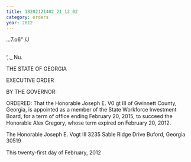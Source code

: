 ```yaml
---
title: 18202121402_21_12_02
category: orders
year: 2012
---
```

    

...7.o6" /J

\
‘\,._
Nu.

THE STATE OF GEORGIA

EXECUTIVE ORDER

BY THE GOVERNOR:

ORDERED: That the Honorable Joseph E. V0 gt III of Gwinnett County,
Georgia, is appointed as a member of the State Workforce
Investment Board, for a term of ofﬁce ending February 20, 2015, to
succeed the Honorable Alex Gregory, whose term expired on
February 20, 2012.

The Honorable Joseph E. Vogt III
3235 Sable Ridge Drive
Buford, Georgia 30519

This twenty-ﬁrst day of February, 2012

 

